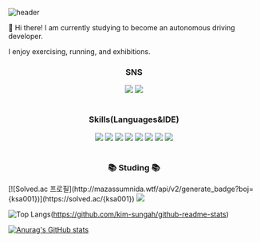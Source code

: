 ![header](https://capsule-render.vercel.app/api?type=waving&color=auto&height=200&section=header&text=KimSungAh&fontSize=50)

👋 Hi there! I am currently studying to become an autonomous driving developer.

I enjoy exercising, running, and exhibitions.

<!--
**kim-sungah/kim-sungah** is a ✨ _special_ ✨ repository because its `README.md` (this file) appears on your GitHub profile.

Here are some ideas to get you started:

- 🔭 I’m currently working on ...
- 🌱 I’m currently learning ...
- 👯 I’m looking to collaborate on ...
- 🤔 I’m looking for help with ...
- 💬 Ask me about ...
- 📫 How to reach me: ...
- 😄 Pronouns: ...
- ⚡ Fun fact: ...
-->

<h3 align="center"> SNS </h3>
<div align="center">
<img src="https://img.shields.io/badge/ksa001@ha.ac.kr-EA4335?style=flat-square&logo=Gmail&logoColor=white"/>
<img src="https://img.shields.io/badge/ksa_exhibition-FF0069?style=flat-square&logo=Instagram&logoColor=white"/>
</div>

<br>

<h3 align="center"> Skills(Languages&IDE) </h3>
<div align="center">
<img src="https://img.shields.io/badge/C-A8B9CC?style=flat-square&logo=C&logoColor=white"/>
<img src="https://img.shields.io/badge/Java-007396.svg?&style=flat-square&logo=Java&logoColor=white"/>
<img src="https://img.shields.io/badge/Python-3776AB?style=flat-square&logo=Python&logoColor=white"/>
<img src="https://img.shields.io/badge/pandas-150458.svg?style=style=flat-square&logo=pandas&logoColor=white" />
  <img src="https://img.shields.io/badge/numpy-4d77cf.svg?style=style=flat-square&logo=numpy&logoColor=white" />
  <img src="https://img.shields.io/badge/Matplotlib-11557c.svg?style=style=flat-square&logo=Matplotlib&logoColor=white" />
<img src="https://img.shields.io/badge/scikit-learn-F7931E?style=flat-square&logo=scikit-learn&logoColor=white"/>
<img src="https://img.shields.io/badge/Visual%20Studio%20Code-007ACC.svg?&style=flat-square&logo=Visual%20Studio%20Code&logoColor=white"/>
</div>

<br>

<h3 align="center"> 📚 Studing 📚</h3>
[![Solved.ac
프로필](http://mazassumnida.wtf/api/v2/generate_badge?boj={ksa001})](https://solved.ac/{ksa001})
<img src="http://mazandi.herokuapp.com/api?handle={ksa001}&theme=warm"/>

![Top Langs](https://github-readme-stats.vercel.app/api/top-langs/?username=kim-sungah)(https://github.com/kim-sungah/github-readme-stats)

[![Anurag's GitHub stats](https://github-readme-stats.vercel.app/api?username=kim-sungah)](https://github.com/kim-sungah/github-readme-stats)
